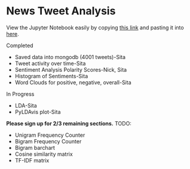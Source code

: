 # News Tweet Analysis
View the Jupyter Notebook easily by copying [this link](https://github.com/pinkdragon1000/News-Tweet-Analysis/blob/master/News%20Tweet%20Analysis.ipynb) and pasting it into [here](https://nbviewer.jupyter.org/).

Completed
* Saved data into mongodb (4001 tweets)-Sita
* Tweet activity over time-Sita
* Sentiment Analysis Polarity Scores-Nick, Sita
* Histogram of Sentiments-Sita
* Word Clouds for positive, negative, overall-Sita

In Progress
* LDA-Sita
* PyLDAvis plot-Sita


**Please sign up for 2/3 remaining sections.**
TODO:
* Unigram Frequency Counter
* Bigram Frequency Counter
* Bigram barchart
* Cosine similarity matrix
* TF-IDF matrix
